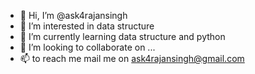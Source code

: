 - 👋 Hi, I’m @ask4rajansingh
- 👀 I’m interested in data structure
- 🌱 I’m currently learning data structure and python
- 💞️ I’m looking to collaborate on ...
- 📫 to reach me mail me on ask4rajansingh@gmail.com

<!---
ask4rajansingh/ask4rajansingh is a ✨ special ✨ repository because its `README.md` (this file) appears on your GitHub profile.
You can click the Preview link to take a look at your changes.
--->
